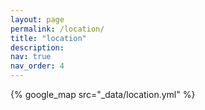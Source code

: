 ```yaml
---
layout: page
permalink: /location/
title: "location"
description: 
nav: true
nav_order: 4
---
```


{% google_map src="_data/location.yml" %}
